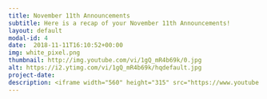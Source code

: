 ```yaml
---
title: November 11th Announcements
subtitle: Here is a recap of your November 11th Announcements!
layout: default
modal-id: 4 
date:  2018-11-11T16:10:52+00:00
img: white_pixel.png
thumbnail: http://img.youtube.com/vi/1gQ_mR4b69k/0.jpg
alt: https://i2.ytimg.com/vi/1gQ_mR4b69k/hqdefault.jpg
project-date: 
description: <iframe width="560" height="315" src="https://www.youtube.com/embed/1gQ_mR4b69k" frameborder="0" allowfullscreen></iframe> 
---
```

